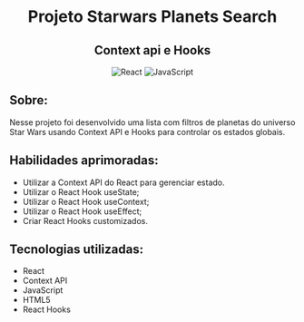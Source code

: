 <h1 align="center"> Projeto Starwars Planets Search </h1>
<h2 align="center"> Context api e Hooks </h2>

 <div align="center">
 
 ![React](https://img.shields.io/badge/react-%2320232a.svg?style=for-the-badge&logo=react&logoColor=%2361DAFB)
 ![JavaScript](https://img.shields.io/badge/javascript-%23323330.svg?style=for-the-badge&logo=javascript&logoColor=%23F7DF1E)
 
</div>

<h2 align="left"> Sobre: </h2>

Nesse projeto foi desenvolvido uma lista com filtros de planetas do universo Star Wars usando Context API e Hooks para controlar os estados globais.

## Habilidades aprimoradas:
- Utilizar a Context API do React para gerenciar estado.
- Utilizar o React Hook useState;
- Utilizar o React Hook useContext;
- Utilizar o React Hook useEffect;
- Criar React Hooks customizados.

## Tecnologias utilizadas:
- React
- Context API
- JavaScript
- HTML5
- React Hooks


